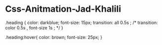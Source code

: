# Css-Anitmation-Jad-Khalili


.heading {
  color: darkblue;
  font-size: 15px;
  transition: all 0.5s  ;
  /* transition: color 0.5s , font-size 1s ; */
}

 .heading:hover{
     color: brown;
     font-size: 25px;
 }

